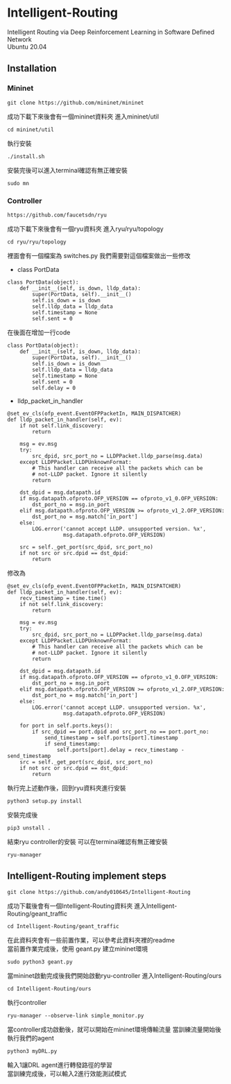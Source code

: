 # Intelligent-Routing
Intelligent Routing via Deep Reinforcement Learning in Software Defined Network  
Ubuntu 20.04
## Installation
### Mininet

```
git clone https://github.com/mininet/mininet 
```
成功下載下來後會有一個mininet資料夾
進入mininet/util
```
cd mininet/util
```
執行安裝
```
./install.sh  
```
安裝完後可以進入terminal確認有無正確安裝
```
sudo mn
```


### Controller

```
https://github.com/faucetsdn/ryu
```
成功下載下來後會有一個ryu資料夾
進入ryu/ryu/topology
```
cd ryu/ryu/topology
```
裡面會有一個檔案為 switches.py
我們需要對這個檔案做出一些修改
* class PortData
```python3 
class PortData(object):
    def __init__(self, is_down, lldp_data):
        super(PortData, self).__init__()
        self.is_down = is_down
        self.lldp_data = lldp_data
        self.timestamp = None
        self.sent = 0
```
在後面在增加一行code
```python3
class PortData(object):
    def __init__(self, is_down, lldp_data):
        super(PortData, self).__init__()
        self.is_down = is_down
        self.lldp_data = lldp_data
        self.timestamp = None
        self.sent = 0
        self.delay = 0
```

* lldp_packet_in_handler
```python3
@set_ev_cls(ofp_event.EventOFPPacketIn, MAIN_DISPATCHER)
def lldp_packet_in_handler(self, ev):
    if not self.link_discovery:
        return

    msg = ev.msg
    try:
        src_dpid, src_port_no = LLDPPacket.lldp_parse(msg.data)
    except LLDPPacket.LLDPUnknownFormat:
        # This handler can receive all the packets which can be
        # not-LLDP packet. Ignore it silently
        return

    dst_dpid = msg.datapath.id
    if msg.datapath.ofproto.OFP_VERSION == ofproto_v1_0.OFP_VERSION:
        dst_port_no = msg.in_port
    elif msg.datapath.ofproto.OFP_VERSION >= ofproto_v1_2.OFP_VERSION:
        dst_port_no = msg.match['in_port']
    else:
        LOG.error('cannot accept LLDP. unsupported version. %x',
                  msg.datapath.ofproto.OFP_VERSION)

    src = self._get_port(src_dpid, src_port_no)
    if not src or src.dpid == dst_dpid:
        return
```
修改為
```python3
@set_ev_cls(ofp_event.EventOFPPacketIn, MAIN_DISPATCHER)
def lldp_packet_in_handler(self, ev):
    recv_timestamp = time.time()
    if not self.link_discovery:
        return

    msg = ev.msg
    try:
        src_dpid, src_port_no = LLDPPacket.lldp_parse(msg.data)
    except LLDPPacket.LLDPUnknownFormat:
        # This handler can receive all the packets which can be
        # not-LLDP packet. Ignore it silently
        return

    dst_dpid = msg.datapath.id
    if msg.datapath.ofproto.OFP_VERSION == ofproto_v1_0.OFP_VERSION:
        dst_port_no = msg.in_port
    elif msg.datapath.ofproto.OFP_VERSION >= ofproto_v1_2.OFP_VERSION:
        dst_port_no = msg.match['in_port']
    else:
        LOG.error('cannot accept LLDP. unsupported version. %x',
                  msg.datapath.ofproto.OFP_VERSION)

    for port in self.ports.keys():
        if src_dpid == port.dpid and src_port_no == port.port_no:
            send_timestamp = self.ports[port].timestamp
            if send_timestamp:
                self.ports[port].delay = recv_timestamp - send_timestamp
    src = self._get_port(src_dpid, src_port_no)
    if not src or src.dpid == dst_dpid:
        return
```
執行完上述動作後，回到ryu資料夾進行安裝
```
python3 setup.py install
```
安裝完成後
```
pip3 unstall .
```
結束ryu controller的安裝
可以在terminal確認有無正確安裝
```
ryu-manager
```

## Intelligent-Routing implement steps

```
git clone https://github.com/andy010645/Intelligent-Routing
```
成功下載後會有一個Intelligent-Routing資料夾
進入Intelligent-Routing/geant_traffic
```
cd Intelligent-Routing/geant_traffic
```
在此資料夾會有一些前置作業，可以參考此資料夾裡的readme  
當前置作業完成後，使用 geant.py 建立mininet環境
```
sudo python3 geant.py
```
當mininet啟動完成後我們開始啟動ryu-controller
進入Intelligent-Routing/ours

```
cd Intelligent-Routing/ours
```
執行controller
```
ryu-manager --observe-link simple_monitor.py
```
當controller成功啟動後，就可以開始在mininet環境傳輸流量
當訓練流量開始後執行我們的agent
```
python3 myDRL.py 
```
輸入1讓DRL agent進行轉發路徑的學習  
當訓練完成後，可以輸入2進行效能測試模式





